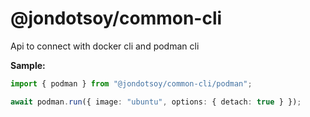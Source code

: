 # @jondotsoy/common-cli

Api to connect with docker cli and podman cli

**Sample:**

```ts
import { podman } from "@jondotsoy/common-cli/podman";

await podman.run({ image: "ubuntu", options: { detach: true } });
```
